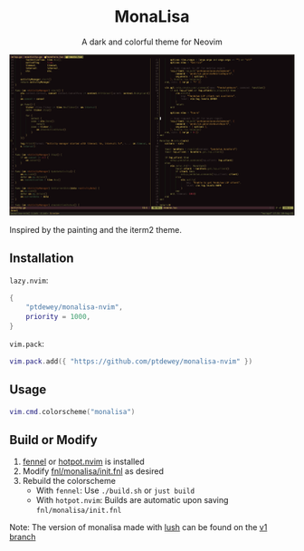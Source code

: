 <h1 align="center">MonaLisa</h1>

<p align="center">A dark and colorful theme for Neovim</p>

![MonaLisa Screenshot with a few windows](./assets/screenshot1.png)

Inspired by the painting and the iterm2 theme.


## Installation

`lazy.nvim`:
```lua
{
    "ptdewey/monalisa-nvim",
    priority = 1000,
}
```

`vim.pack`:
```lua
vim.pack.add({ "https://github.com/ptdewey/monalisa-nvim" })
```

## Usage

```lua
vim.cmd.colorscheme("monalisa")
```

## Build or Modify

1. [fennel](https://github.com/bakpakin/Fennel) or [hotpot.nvim](https://github.com/rktjmp/hotpot.nvim/tree/main) is installed
2. Modify [fnl/monalisa/init.fnl](fnl/monalisa/init.fnl) as desired
3. Rebuild the colorscheme 
    - With `fennel`: Use `./build.sh` or `just build`
    - With `hotpot.nvim`: Builds are automatic upon saving `fnl/monalisa/init.fnl`

Note: The version of monalisa made with [lush](https://github.com/rktjmp/lush.nvim) can be found on the [v1 branch](https://github.com/ptdewey/monalisa-nvim/tree/v1)
